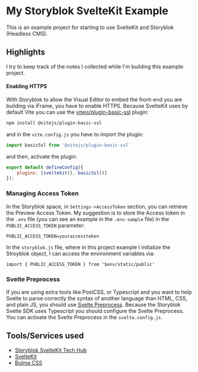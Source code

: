 # My Storyblok SvelteKit Example

This is an example project for starting to use SvelteKit and Storyblok (Headless CMS).

## Highlights
I try to keep track of the notes I collected while I'm building this example project.

#### Enabling HTTPS
With Storyblok to allow the Visual Editor to embed the front-end you are building via iFrame, you have to enable HTTPS.
Because SvelteKit uses by default Vite you can use the [vitejs/plugin-basic-ssl](https://github.com/vitejs/vite-plugin-basic-ssl) plugin:

```sh
npm install @vitejs/plugin-basic-ssl
```
and in the `vite.config.js` you have to import the plugin:

```js
import basicSsl from '@vitejs/plugin-basic-ssl'
```

and then, activate the plugin:

```js
export default defineConfig({
	plugins: [sveltekit(), basicSsl()]
});
```
### Managing Access Token
In the Storyblok space, in `Settings->AccessToken` section, you can retrieve the Preview Access Token.
My suggestion is to store the Access token in the `.env` file (you can see an example in the `.env-sample` file) in the `PUBLIC_ACCESS_TOKEN` parameter:

```
PUBLIC_ACCESS_TOKEN=youraccesstoken
```

In the `storyblok.js` file, where in this project example I initialize the Stroyblok object, I can access the environment variables via:

```
import { PUBLIC_ACCESS_TOKEN } from '$env/static/public'
```


### Svelte Preprocess
If you are using extra tools like PostCSS, or Typescript and you want to help Svelte to parse correctly the syntax of another language than HTML, CSS, and plain JS, you should use [Svelte Preprocess](https://github.com/sveltejs/svelte-preprocess).
Because the Storyblok Svelte SDK uses Typescript you should configure the Svelte Preprocess.
You can activate the Svelte Preprocess in the `svelte.config.js`.



## Tools/Services used

- [Storyblok SvelteKit Tech Hub](https://www.storyblok.com/tc/sveltekit)
- [SvelteKit](https://kit.svelte.dev/)
- [Bulma CSS](https://bulma.io/documentation/overview/start/)
